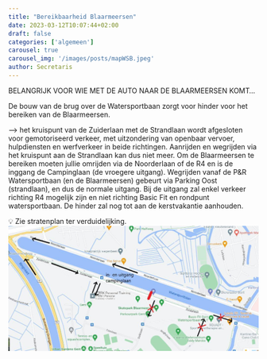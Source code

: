 ```yaml
---
title: "Bereikbaarheid Blaarmeersen"
date: 2023-03-12T10:07:44+02:00
draft: false
categories: ['algemeen']
carousel: true
carousel_img: '/images/posts/mapWSB.jpeg'
author: Secretaris
---
```

BELANGRIJK VOOR WIE MET DE AUTO NAAR DE BLAARMEERSEN KOMT…

De bouw van de brug over de Watersportbaan zorgt voor hinder voor het bereiken van de Blaarmeersen.

--> het kruispunt van de Zuiderlaan met de Strandlaan wordt afgesloten voor gemotoriseerd verkeer, met uitzondering van openbaar vervoer, hulpdiensten en werfverkeer in beide richtingen.
Aanrijden en wegrijden via het kruispunt aan de Strandlaan kan dus niet meer. Om de Blaarmeersen te bereiken moeten jullie omrijden via de Noorderlaan of de R4 en is de inggang de Campinglaan (de vroegere uitgang). 
Wegrijden vanaf de P&R Watersportbaan (en de Blaarmeersen) gebeurt via Parking Oost (strandlaan), en dus de normale uitgang.
Bij de uitgang zal enkel verkeer richting R4 mogelijk zijn en niet richting Basic Fit en rondpunt watersportbaan.
De hinder zal nog tot aan de kerstvakantie aanhouden. 

💡 Zie stratenplan ter verduidelijking.
![map](./mapWSB.jpeg)








